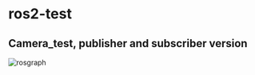 # ros2-test
## Camera_test, publisher and subscriber version
![rosgraph](https://user-images.githubusercontent.com/86047561/174678855-6d8dcd54-3c70-4eb6-a1bd-0365dda853d4.png)
